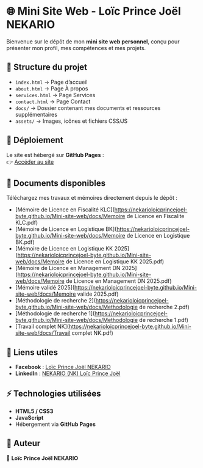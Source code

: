 # 🌐 Mini Site Web - Loïc Prince Joël NEKARIO  

Bienvenue sur le dépôt de mon **mini site web personnel**, conçu pour présenter mon profil, mes compétences et mes projets.  

## 📂 Structure du projet  

- `index.html` → Page d’accueil  
- `about.html` → Page À propos  
- `services.html` → Page Services  
- `contact.html` → Page Contact  
- `docs/` → Dossier contenant mes documents et ressources supplémentaires  
- `assets/` → Images, icônes et fichiers CSS/JS  

## 🚀 Déploiement  

Le site est hébergé sur **GitHub Pages** :  
👉 [Accéder au site](https://nekarioloicprincejoel-byte.github.io/Mini-site-web/)  

## 📄 Documents disponibles  

Téléchargez mes travaux et mémoires directement depuis le dépôt :  

- [Mémoire de Licence en Fiscalité KLC](https://nekarioloicprincejoel-byte.github.io/Mini-site-web/docs/Memoire de Licence en Fiscalite KLC.pdf)  
- [Mémoire de Licence en Logistique BK](https://nekarioloicprincejoel-byte.github.io/Mini-site-web/docs/Memoire de Licence en Logistique BK.pdf)  
- [Mémoire de Licence en Logistique KK 2025](https://nekarioloicprincejoel-byte.github.io/Mini-site-web/docs/Memoire de Licence en Logistique KK 2025.pdf)  
- [Mémoire de Licence en Management DN 2025](https://nekarioloicprincejoel-byte.github.io/Mini-site-web/docs/Memoire de Licence en Management DN 2025.pdf)
- [Mémoire validé 2025](https://nekarioloicprincejoel-byte.github.io/Mini-site-web/docs/Memoire valide 2025.pdf)  
- [Méthodologie de recherche 2](https://nekarioloicprincejoel-byte.github.io/Mini-site-web/docs/Methodologie de recherche 2.pdf)  
- [Méthodologie de recherche 1](https://nekarioloicprincejoel-byte.github.io/Mini-site-web/docs/Methodologie de recherche 1.pdf)  
- [Travail complet NK](https://nekarioloicprincejoel-byte.github.io/Mini-site-web/docs/Travail complet NK.pdf)
## 🔗 Liens utiles  

- **Facebook** : [Loïc Prince Joël NEKARIO](https://www.facebook.com/loic.nekario)  
- **LinkedIn** : [NEKARIO (NK) Loïc Prince Joël](https://www.linkedin.com/in/loic-prince-joel-nekario)  

## ⚡ Technologies utilisées  

- **HTML5 / CSS3**  
- **JavaScript**  
- Hébergement via **GitHub Pages**  

## 📌 Auteur  

👤 **Loïc Prince Joël NEKARIO**
